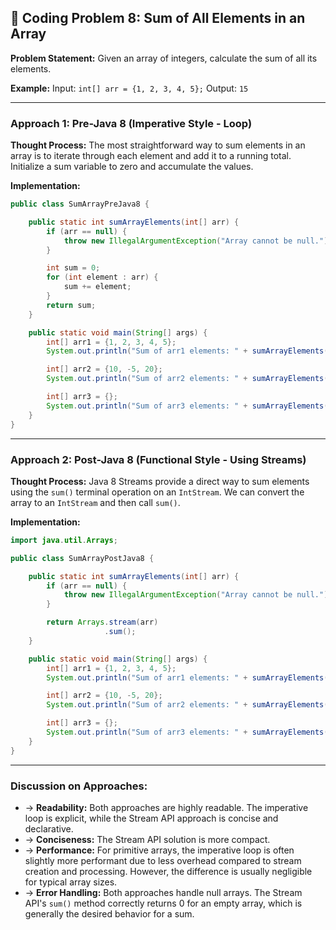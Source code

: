 ## 📝 Coding Problem 8: Sum of All Elements in an Array

**Problem Statement:**
Given an array of integers, calculate the sum of all its elements.

**Example:**
Input: `int[] arr = {1, 2, 3, 4, 5};`
Output: `15`

---

### Approach 1: Pre-Java 8 (Imperative Style - Loop)

**Thought Process:**
The most straightforward way to sum elements in an array is to iterate through each element and add it to a running total. Initialize a sum variable to zero and accumulate the values.

**Implementation:**
```java
public class SumArrayPreJava8 {

    public static int sumArrayElements(int[] arr) {
        if (arr == null) {
            throw new IllegalArgumentException("Array cannot be null.");
        }

        int sum = 0;
        for (int element : arr) {
            sum += element;
        }
        return sum;
    }

    public static void main(String[] args) {
        int[] arr1 = {1, 2, 3, 4, 5};
        System.out.println("Sum of arr1 elements: " + sumArrayElements(arr1)); // 15

        int[] arr2 = {10, -5, 20};
        System.out.println("Sum of arr2 elements: " + sumArrayElements(arr2)); // 25

        int[] arr3 = {};
        System.out.println("Sum of arr3 elements: " + sumArrayElements(arr3)); // 0
    }
}
```

---

### Approach 2: Post-Java 8 (Functional Style - Using Streams)

**Thought Process:**
Java 8 Streams provide a direct way to sum elements using the `sum()` terminal operation on an `IntStream`. We can convert the array to an `IntStream` and then call `sum()`.

**Implementation:**
```java
import java.util.Arrays;

public class SumArrayPostJava8 {

    public static int sumArrayElements(int[] arr) {
        if (arr == null) {
            throw new IllegalArgumentException("Array cannot be null.");
        }

        return Arrays.stream(arr)
                     .sum();
    }

    public static void main(String[] args) {
        int[] arr1 = {1, 2, 3, 4, 5};
        System.out.println("Sum of arr1 elements: " + sumArrayElements(arr1)); // 15

        int[] arr2 = {10, -5, 20};
        System.out.println("Sum of arr2 elements: " + sumArrayElements(arr2)); // 25

        int[] arr3 = {};
        System.out.println("Sum of arr3 elements: " + sumArrayElements(arr3)); // 0
    }
}
```

---

### Discussion on Approaches:

- → **Readability:** Both approaches are highly readable. The imperative loop is explicit, while the Stream API approach is concise and declarative.
- → **Conciseness:** The Stream API solution is more compact.
- → **Performance:** For primitive arrays, the imperative loop is often slightly more performant due to less overhead compared to stream creation and processing. However, the difference is usually negligible for typical array sizes.
- → **Error Handling:** Both approaches handle null arrays. The Stream API's `sum()` method correctly returns 0 for an empty array, which is generally the desired behavior for a sum.
